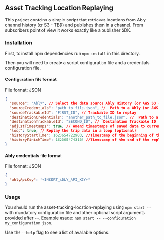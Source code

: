 ## Asset Tracking Location Replaying

This project contains a simple script that retrieves locations from Ably channel history (or S3 - TBD) and publishes them in a channel. From subscribers point of view it works exactly like a publisher SDK.

### Installation

First, to install npm dependencies run `npm install` in this directory.

Then you will need to create a script configuration file and a credentials configuration file.

#### Configuration file format

File format: JSON

```json
{
  "source": "Ably", // Select the data source Ably History (or AWS S3 - TBD)
  "sourceCredentials": "path_to_file.json", //  Path to a Ably (or AWS - TBD) credentials file for accessing the source file
  "sourceTrackableId": "FIRST_ID", // Trackable ID to replay
  "destinationCredentials": "another_path_to_file.json", //  Path to a file with Ably destination credentials (optional)
  "destinationTrackableId": "SECOND_ID", //  Destination Trackable ID  (optional)
  "adjustTimestamps": true, // Amend timestamps of saved data to current time (optional)
  "loop": true, // Replay the trip data in a loop (optional)
  "historyStartTime": 1623654722903, //Timestamp of the beginning of the replaying data (optional)
  "historyFinishTime": 1623654743184 //Timestamp of the end of the replaying data (optional)
}
```

#### Ably credentials file format

File format: JSON

```json
{
  "ablyApiKey": "<INSERT_ABLY_API_KEY>"
}
```

### Usage

You should run the asset-tracking-location-replaying using `npm start --` with mandatory configuration file and other optional script arguments provided after `--`.
Example usage: `npm start -- --configuration my_configuration.json`.

Use the `--help` flag to see a list of available options.
